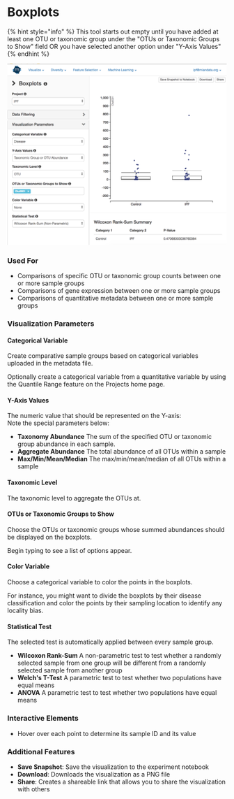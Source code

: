 # Boxplots

{% hint style="info" %}
This tool starts out empty until you have added at least one OTU or taxonomic group under the "OTUs or Taxonomic Groups to Show" field OR you have selected another option under "Y-Axis Values"
{% endhint %}

![](.gitbook/assets/image%20%286%29.png)

### Used For

* Comparisons of specific OTU or taxonomic group counts between one or more sample groups
* Comparisons of gene expression between one or more sample groups
* Comparisons of quantitative metadata between one or more sample groups

### Visualization Parameters

#### Categorical Variable

Create comparative sample groups based on categorical variables uploaded in the metadata file. 

Optionally create a categorical variable from a quantitative variable by using the Quantile Range feature on the Projects home page. 

#### Y-Axis Values

The numeric value that should be represented on the Y-axis:  
Note the special parameters below:

* **Taxonomy Abundance** The sum of the specified OTU or taxonomic group abundance in each sample.
* **Aggregate Abundance** The total abundance of all OTUs within a sample
* **Max/Min/Mean/Median** The max/min/mean/median of all OTUs within a sample

#### Taxonomic Level

The taxonomic level to aggregate the OTUs at. 

#### OTUs or Taxonomic Groups to Show

Choose the OTUs or taxonomic groups whose summed abundances should be displayed on the boxplots. 

Begin typing to see a list of options appear. 

#### Color Variable

Choose a categorical variable to color the points in the boxplots. 

For instance, you might want to divide the boxplots by their disease classification and color the points by their sampling location to identify any locality bias. 

#### Statistical Test

The selected test is automatically applied between every sample group. 

* **Wilcoxon Rank-Sum** A non-parametric test to test whether a randomly selected sample from one group will be different from a randomly selected sample from another group
* **Welch's T-Test** A parametric test to test whether two populations have equal means
* **ANOVA** A parametric test to test whether two populations have equal means

### Interactive Elements

* Hover over each point to determine its sample ID and its value

### Additional Features

* **Save Snapshot**: Save the visualization to the experiment notebook
* **Download**: Downloads the visualization as a PNG file
* **Share**: Creates a shareable link that allows you to share the visualization with others









